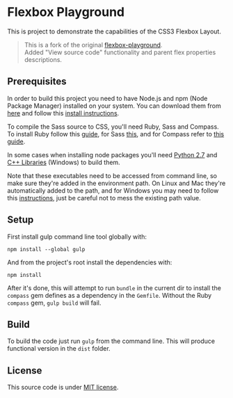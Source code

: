 # Flexbox Playground

This is project to demonstrate the capabilities of the CSS3 Flexbox Layout.

> This is a fork of the original [flexbox-playground](https://github.com/imjustd/flexbox-playground).  
> Added "View source code" functionality and parent flex properties descriptions.

## Prerequisites

In order to build this project you need to have Node.js and npm (Node Package Manager) installed on your system. You can download them from [here](https://nodejs.org/download/) and follow this [install instructions](https://github.com/joyent/node/wiki/Installing-Node.js-via-package-manager).

To compile the Sass source to CSS, you'll need Ruby, Sass and Compass. To install Ruby follow this [guide](https://www.ruby-lang.org/en/documentation/installation/), for Sass [this](http://sass-lang.com/install), and for Compass refer to [this guide](http://compass-style.org/install/).

In some cases when installing node packages you'll need [Python 2.7](https://www.python.org/downloads/) and [C++ Libraries](https://support.microsoft.com/en-us/kb/2977003) (Windows) to build them.

Note that these executables need to be accessed from command line, so make sure they're added in the environment path. On Linux and Mac they're automatically added to the path, and for Windows you may need to follow this [instructions](http://www.computerhope.com/issues/ch000549.htm), just be careful not to mess the existing path value.

## Setup

First install gulp command line tool globally with:

`npm install --global gulp`

And from the project's root install the dependencies with:

`npm install`

After it's done, this will attempt to run `bundle` in the current dir to install the `compass` gem defines as a dependency in the `Gemfile`. Without the Ruby `compass` gem, `gulp build` will fail.

## Build

To build the code just run `gulp` from the command line. This will produce functional version in the `dist` folder.

## License
This source code is under [MIT license](https://github.com/imjustd/flexbox-playground/blob/master/LICENSE).

